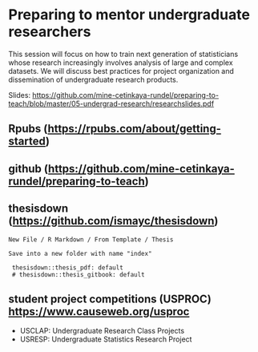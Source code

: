 # Preparing to mentor undergraduate researchers 

This session will focus on how to train next generation of statisticians whose research increasingly involves analysis of large and complex datasets. We will discuss best practices for project organization and dissemination of undergraduate research products.

Slides: https://github.com/mine-cetinkaya-rundel/preparing-to-teach/blob/master/05-undergrad-research/researchslides.pdf

## Rpubs (https://rpubs.com/about/getting-started)

## github (https://github.com/mine-cetinkaya-rundel/preparing-to-teach)

## thesisdown (https://github.com/ismayc/thesisdown)


```
New File / R Markdown / From Template / Thesis 

Save into a new folder with name "index"

 thesisdown::thesis_pdf: default
 # thesisdown::thesis_gitbook: default

```

## student project competitions (USPROC) https://www.causeweb.org/usproc

- USCLAP: Undergraduate Research Class Projects
- USRESP: Undergraduate Statistics Research Project

